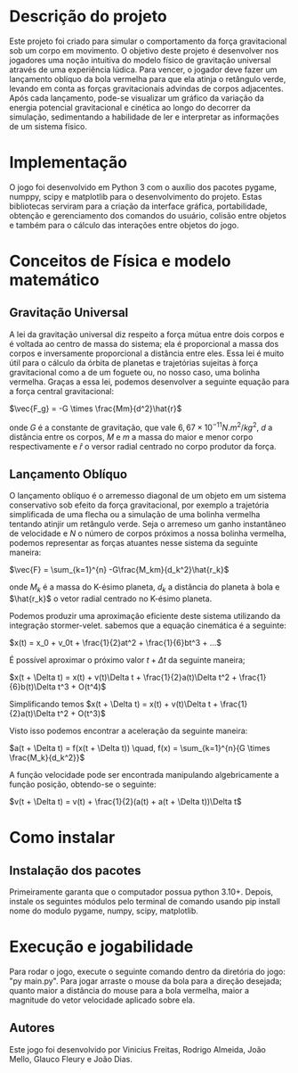# Descrição do projeto

Este projeto foi criado para simular o comportamento da força gravitacional sob um corpo em movimento. O objetivo deste projeto é desenvolver nos jogadores uma noção intuitiva do modelo físico de gravitação universal através de uma experiência lúdica. Para vencer, o jogador deve fazer um lançamento oblíquo da bola vermelha para que ela atinja o retângulo verde, levando em conta as forças gravitacionais advindas de corpos adjacentes. Após cada lançamento, pode-se visualizar um gráfico da variação da energia potencial gravitacional e cinética ao longo do decorrer da simulação, sedimentando a habilidade de ler e interpretar as informações de um sistema físico.

# Implementação

O jogo foi desenvolvido em Python 3 com o auxílio dos pacotes pygame, numppy, scipy e matplotlib para o desenvolvimento do projeto. Estas bibliotecas serviram para a criação da interface gráfica, portabilidade, obtenção e gerenciamento dos comandos do usuário, colisão entre objetos e também para o cálculo das interações entre objetos do jogo.

# Conceitos de Física e modelo matemático

## Gravitação Universal

A lei da gravitação universal diz respeito a força mútua entre dois corpos e é voltada ao centro de massa do sistema; ela é proporcional a massa dos corpos e inversamente proporcional a distância entre eles. Essa lei é muito útil para o cálculo da órbita de planetas e trajetórias sujeitas à força gravitacional como a de um foguete ou, no nosso caso, uma bolinha vermelha. Graças a essa lei, podemos desenvolver a seguinte equação para a força central gravitacional: 

$\vec{F_g} = -G \times \frac{Mm}{d^2}\hat{r}$ 

onde $G$ é a constante de gravitação, que vale $6,67\times10^{-11} N.m^2/kg^2$, $d$ a distância entre os corpos, $M$ e $m$ a massa do maior e menor corpo respectivamente e $\hat{r}$ o versor radial centrado no corpo produtor da força.

## Lançamento Oblíquo

O lançamento oblíquo é o arremesso diagonal de um objeto em um sistema conservativo sob efeito da força gravitacional, por exemplo a trajetória simplificada de uma flecha ou a simulação de uma bolinha vermelha tentando atinjir um retângulo verde. Seja o arremeso um ganho instantâneo de velocidade e $N$ o número de corpos próximos a nossa bolinha vermelha, podemos representar as forças atuantes nesse sistema da seguinte maneira:
 
$\vec{F} = \sum_{k=1}^{n} -G\frac{M_km}{d_k^2}\hat{r_k}­$ 
 
onde $M_k$ é a massa do K-ésimo planeta, $d_k$ a distância do planeta à bola e $\hat{r_k}$ o vetor radial centrado no K-ésimo planeta.

Podemos produzir uma aproximação eficiente deste sistema utilizando da integração stormer-velet.
sabemos que a equação cinemática é a seguinte: 

$x(t) = x_0 + v_0t + \frac{1}{2}at^2 + \frac{1}{6}bt^3 + ...$ 

É possível aproximar o próximo valor $t + \Delta t$ da seguinte maneira;

$x(t + \Delta t) = x(t) + v(t)\Delta t + \frac{1}{2}a(t)\Delta t^2 + \frac{1}{6}b(t)\Delta t^3 + O(t^4)$ 

Simplificando temos 
$x(t + \Delta t) = x(t) + v(t)\Delta t + \frac{1}{2}a(t)\Delta t^2 + O(t^3)$ 

Visto isso podemos encontrar a aceleração da seguinte maneira: 

$a(t + \Delta t) = f(x(t + \Delta t)) \quad, f(x) = \sum_{k=1}^{n}{G \times \frac{M_k}{d_k^2}}$ 

A função velocidade pode ser encontrada manipulando algebricamente a função posição, obtendo-se o seguinte: 

$v(t + \Delta t) = v(t) + \frac{1}{2}(a(t) + a(t + \Delta t))\Delta t$

# Como instalar

## Instalação dos pacotes
Primeiramente garanta que o computador possua python 3.10+. Depois, instale os seguintes módulos pelo terminal de comando usando pip install nome do modulo pygame, numpy, scipy, matplotlib.

# Execução e jogabilidade

Para rodar o jogo, execute o seguinte comando dentro da diretória do jogo: "py main.py". Para jogar arraste o mouse da bola para a direção desejada; quanto maior a distância do mouse para a bola vermelha, maior a magnitude do vetor velocidade aplicado sobre ela.

## Autores

Este jogo foi desenvolvido por Vinicius Freitas, Rodrigo Almeida, João Mello, Glauco Fleury e João Dias.
